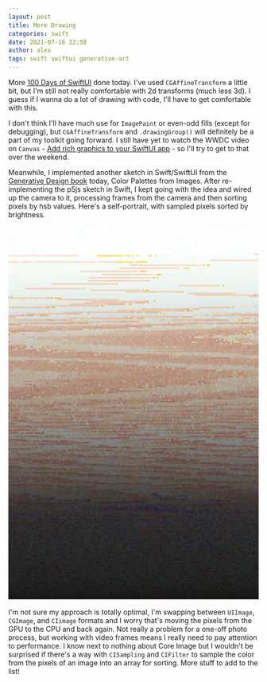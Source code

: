 ```yaml
---
layout: post
title: More Drawing
categories: swift
date: 2021-07-16 22:58
author: alex
tags: swift swiftui generative-art
---
```


More [100 Days of SwiftUI](https://www.hackingwithswift.com/100/swiftui) done today. I've used `CGAffineTransform` a little bit, but I'm still not really comfortable with 2d transforms (much less 3d). I guess if I wanna do a lot of drawing with code, I'll have to get comfortable with this.

I don't think I'll have much use for `ImagePaint` or even-odd fills (except for debugging), but `CGAffineTransform` and `.drawingGroup()` will definitely be a part of my toolkit going forward. I still have yet to watch the WWDC video on `Canvas` - [Add rich graphics to your SwiftUI app](https://developer.apple.com/videos/play/wwdc2021/10021/) - so I'll try to get to that over the weekend.

Meanwhile, I implemented another sketch in Swift/SwiftUI from the [Generative Design book](http://www.generative-gestaltung.de/2/) today, Color Palettes from Images. After re-implementing the p5js sketch in Swift, I kept going with the idea and wired up the camera to it, processing frames from the camera and then sorting pixels by hsb values. Here's a self-portrait, with sampled pixels sorted by brightness.

![Self Portait, pixels sorted by brightness](/assets/self_portrait_brightness.jpeg)

I'm not sure my approach is totally optimal, I'm swapping between `UIImage`, `CGImage`, and `CIimage` formats and I worry that's moving the pixels from the GPU to the CPU and back again. Not really a problem for a one-off photo process, but working with video frames means I really need to pay attention to performance. I know next to nothing about Core Image but I wouldn't be surprised if there's a way with `CISampling` and `CIFilter` to sample the color from the pixels of an image into an array for sorting. More stuff to add to the list!